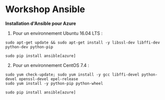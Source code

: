 # Workshop Ansible

**Installation d'Ansible pour Azure**<br/>
1. Pour un environnement Ubuntu 16.04 LTS :<br/>
```
sudo apt-get update && sudo apt-get install -y libssl-dev libffi-dev python-dev python-pip
```
```
sudo pip install ansible[azure]
```
2. Pour un environnement CentOS 7.4 :<br/>
```
sudo yum check-update; sudo yum install -y gcc libffi-devel python-devel openssl-devel epel-release
sudo yum install -y python-pip python-wheel
```
```
sudo pip install ansible[azure]
```

